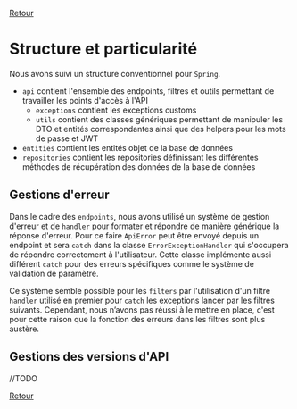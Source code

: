 [Retour](../README.md)

# Structure et particularité

Nous avons suivi un structure conventionnel pour `Spring`.

- `api` contient l'ensemble des endpoints, filtres et outils permettant de travailler les points d'accès à l'API
    - `exceptions` contient les exceptions customs
    - `utils` contient des classes génériques permettant de manipuler les DTO et entités correspondantes ainsi que des helpers pour les mots de passe et JWT
- `entities` contient les entités objet de la base de données
- `repositories` contient les repositories définissant les différentes méthodes de récupération des données de la base de données

## Gestions d'erreur

Dans le cadre des `endpoints`, nous avons utilisé un système de gestion d'erreur et de `handler` pour formater et répondre de manière générique la réponse d'erreur.
Pour ce faire `ApiError` peut être envoyé depuis un endpoint et sera `catch` dans la classe `ErrorExceptionHandler` qui s'occupera de répondre correctement à l'utilisateur.
Cette classe implémente aussi différent `catch` pour des erreurs spécifiques comme le système de validation de paramètre.

Ce système semble possible pour les `filters` par l'utilisation d'un filtre `handler` utilisé en premier pour `catch` les exceptions lancer par les filtres suivants.
Cependant, nous n’avons pas réussi à le mettre en place, c'est pour cette raison que la fonction des erreurs dans les filtres sont plus austère.

## Gestions des versions d'API

//TODO

[Retour](../README.md)